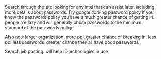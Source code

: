 Search through the site looking for any intel that can assist later, including more details about passwords.
Try google dorking password policy
If you know the passwords policy you have a much greater chance of getting in. 
people are lazy and will generally chose passwords to the minimum standard of the passwords policy.

Also note larger organization, more ppl, greater chance of breaking in. less ppl less passwords, greater chance they all have good passwords.

Search job posting. will help ID technologies in use

